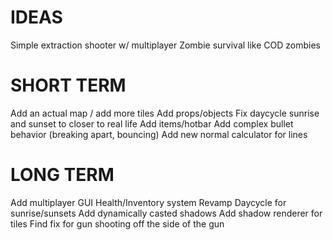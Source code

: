 # IDEAS

Simple extraction shooter w/ multiplayer
Zombie survival like COD zombies

# SHORT TERM
Add an actual map / add more tiles
Add props/objects
Fix daycycle sunrise and sunset to closer to real life
Add items/hotbar
Add complex bullet behavior (breaking apart, bouncing)
Add new normal calculator for lines

# LONG TERM
Add multiplayer
GUI
Health/Inventory system
Revamp Daycycle for sunrise/sunsets
Add dynamically casted shadows
Add shadow renderer for tiles
Find fix for gun shooting off the side of the gun


```rust

```